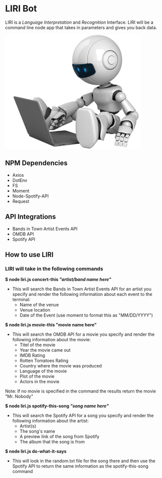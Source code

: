 # LIRI Bot
 LIRI is a *Language Interpretation* and *Recognition* Interface. LIRI will be a command line node app that takes in parameters and gives you back data.

![Bot Image](./images/bot.PNG)

 ## NPM Dependencies
 * Axios
 * DotEnv
 * FS
 * Moment
 * Node-Spotify-API
 * Request

 ## API Integrations
 * Bands in Town Artist Events API
 * OMDB API
 * Spotify API

 ## How to use LIRI

 ### LIRI will take in the following commands

 **$ node liri.js concert-this *"artist/band name here"***
 * This will search the Bands in Town Artist Events API for an artist you specify and render the following information about each event to the terminal:
   * Name of the venue
   * Venue location
   * Date of the Event (use moment to format this as "MM/DD/YYYY")

 **$ node liri.js movie-this "movie name here"**
 * This will search the OMDB API for a movie you specify and render the following information about the movie:
   * Titel of the movie
   * Year the movie came out
   * IMDB Rating
   * Rotten Tomatoes Rating
   * Country where the movie was produced
   * Language of the movie
   * Plot of the movie
   * Actors in the movie

 Note: If no movie is specified in the command the results return the movie "Mr. Nobody"

 **$ node liri.js spotify-this-song *"song name here"***
 * This will search the Spotify API for a song you specify and render the following information about the artist:
   * Artist(s)
   * The song's name
   * A preview link of the song from Spotify
   * The album that the song is from

 **$ node liri.js do-what-it-says**
 * This will look in the random.txt file for the song there and then use the Spotify API to return the same information as the spotify-this-song command

 

 

 